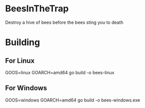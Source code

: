 # BeesInTheTrap
Destroy a hive of bees before the bees sting you to death

# Building

## For Linux
GOOS=linux GOARCH=amd64 go build -o bees-linux

## For Windows
GOOS=windows GOARCH=amd64 go build -o bees-windows.exe